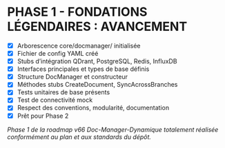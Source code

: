 # PHASE 1 - FONDATIONS LÉGENDAIRES : AVANCEMENT

- [x] Arborescence core/docmanager/ initialisée
- [x] Fichier de config YAML créé
- [x] Stubs d’intégration QDrant, PostgreSQL, Redis, InfluxDB
- [x] Interfaces principales et types de base définis
- [x] Structure DocManager et constructeur
- [x] Méthodes stubs CreateDocument, SyncAcrossBranches
- [x] Tests unitaires de base présents
- [x] Test de connectivité mock
- [x] Respect des conventions, modularité, documentation
- [x] Prêt pour Phase 2

*Phase 1 de la roadmap v66 Doc-Manager-Dynamique totalement réalisée conformément au plan et aux standards du dépôt.*
